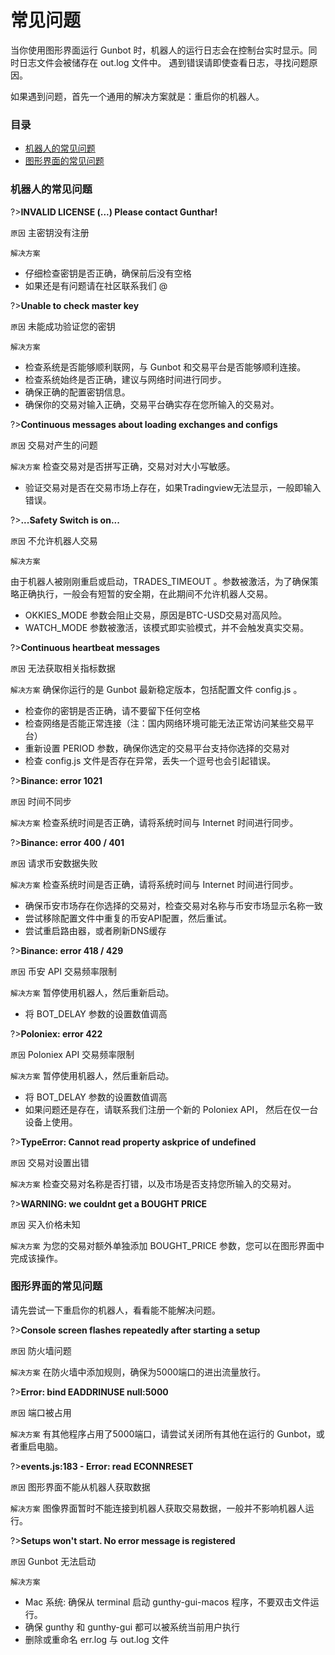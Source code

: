 # 常见问题

当你使用图形界面运行 Gunbot 时，机器人的运行日志会在控制台实时显示。同时日志文件会被储存在 out.log 文件中。 遇到错误请即使查看日志，寻找问题原因。

如果遇到问题，首先一个通用的解决方案就是：重启你的机器人。

### 目录
* [机器人的常见问题](Troubleshooting#bot-issues)
* [图形界面的常见问题](Troubleshooting#gui-issues)


### 机器人的常见问题

?>**INVALID LICENSE (...) Please contact Gunthar!**

`原因` 主密钥没有注册

`解决方案`
* 仔细检查密钥是否正确，确保前后没有空格
* 如果还是有问题请在社区联系我们 @

?>**Unable to check master key**

`原因` 未能成功验证您的密钥

`解决方案`
* 检查系统是否能够顺利联网，与 Gunbot 和交易平台是否能够顺利连接。
* 检查系统始终是否正确，建议与网络时间进行同步。
* 确保正确的配置密钥信息。
* 确保你的交易对输入正确，交易平台确实存在您所输入的交易对。



?>**Continuous messages about loading exchanges and configs**

`原因` 交易对产生的问题

`解决方案`
检查交易对是否拼写正确，交易对对大小写敏感。
* 验证交易对是否在交易市场上存在，如果Tradingview无法显示，一般即输入错误。


?>**...Safety Switch is on...**

`原因` 不允许机器人交易

`解决方案`

由于机器人被刚刚重启或启动，TRADES_TIMEOUT 。参数被激活，为了确保策略正确执行，一般会有短暂的安全期，在此期间不允许机器人交易。
* OKKIES_MODE 参数会阻止交易，原因是BTC-USD交易对高风险。
* WATCH_MODE 参数被激活，该模式即实验模式，并不会触发真实交易。

?>**Continuous heartbeat messages**

`原因`
无法获取相关指标数据

`解决方案`
确保你运行的是 Gunbot 最新稳定版本，包括配置文件 config.js 。
* 检查你的密钥是否正确，请不要留下任何空格
* 检查网络是否能正常连接（注：国内网络环境可能无法正常访问某些交易平台）
* 重新设置 PERIOD 参数，确保你选定的交易平台支持你选择的交易对
* 检查 config.js 文件是否存在异常，丢失一个逗号也会引起错误。

?>**Binance: error 1021**

`原因`
时间不同步

`解决方案`
检查系统时间是否正确，请将系统时间与 Internet 时间进行同步。

?>**Binance: error 400 / 401**

`原因`
请求币安数据失败

`解决方案`
检查系统时间是否正确，请将系统时间与 Internet 时间进行同步。
* 确保币安市场存在你选择的交易对，检查交易对名称与币安市场显示名称一致
* 尝试移除配置文件中重复的币安API配置，然后重试。
* 尝试重启路由器，或者刷新DNS缓存

?>**Binance: error 418 / 429**

`原因`
币安 API 交易频率限制

`解决方案`
暂停使用机器人，然后重新启动。
* 将 BOT_DELAY 参数的设置数值调高

?>**Poloniex: error 422**

`原因`
Poloniex API 交易频率限制

`解决方案`
暂停使用机器人，然后重新启动。
* 将 BOT_DELAY 参数的设置数值调高
* 如果问题还是存在，请联系我们注册一个新的 Poloniex API， 然后在仅一台设备上使用。

?>**TypeError: Cannot read property askprice of undefined**

`原因`
交易对设置出错

`解决方案`
检查交易对名称是否打错，以及市场是否支持您所输入的交易对。

?>**WARNING: we couldnt get a BOUGHT PRICE**

`原因`
买入价格未知

`解决方案`
为您的交易对额外单独添加 BOUGHT_PRICE 参数，您可以在图形界面中完成该操作。 


### 图形界面的常见问题

请先尝试一下重启你的机器人，看看能不能解决问题。

?>**Console screen flashes repeatedly after starting a setup**

`原因` 防火墙问题

`解决方案`
在防火墙中添加规则，确保为5000端口的进出流量放行。

?>**Error: bind EADDRINUSE null:5000**

`原因` 端口被占用

`解决方案`
有其他程序占用了5000端口，请尝试关闭所有其他在运行的 Gunbot，或者重启电脑。

?>**events.js:183 - Error: read ECONNRESET**

`原因` 图形界面不能从机器人获取数据

`解决方案`
图像界面暂时不能连接到机器人获取交易数据，一般并不影响机器人运行。

?>**Setups won't start. No error message is registered**

`原因` Gunbot 无法启动

`解决方案`
* Mac 系统: 确保从 terminal 启动 gunthy-gui-macos 程序，不要双击文件运行。
* 确保 gunthy 和 gunthy-gui 都可以被系统当前用户执行
* 删除或重命名 err.log 与 out.log 文件


